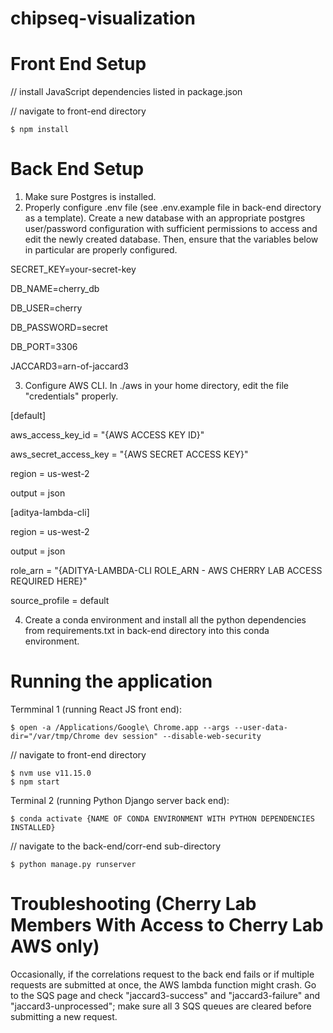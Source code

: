 # chipseq-visualization
# Front End Setup
// install JavaScript dependencies listed in package.json

// navigate to front-end directory

```
$ npm install
```

# Back End Setup
1. Make sure Postgres is installed.
2. Properly configure .env file (see .env.example file in back-end directory as a template). Create a new database with an appropriate postgres user/password configuration with sufficient permissions to access and edit the newly created database. Then, ensure that the variables below in particular are properly configured.

SECRET_KEY=your-secret-key

DB_NAME=cherry_db

DB_USER=cherry

DB_PASSWORD=secret

DB_PORT=3306

JACCARD3=arn-of-jaccard3

3. Configure AWS CLI. In ./aws in your home directory, edit the file "credentials" properly.

[default]

aws_access_key_id = "{AWS ACCESS KEY ID}"

aws_secret_access_key = "{AWS SECRET ACCESS KEY}"

region = us-west-2

output = json

[aditya-lambda-cli]

region = us-west-2

output = json

role_arn = "{ADITYA-LAMBDA-CLI ROLE_ARN - AWS CHERRY LAB ACCESS REQUIRED HERE}"

source_profile = default

4. Create a conda environment and install all the python dependencies from requirements.txt in back-end directory into this conda environment.

# Running the application
Termminal 1 (running React JS front end):

```
$ open -a /Applications/Google\ Chrome.app --args --user-data-dir="/var/tmp/Chrome dev session" --disable-web-security
```

// navigate to front-end directory

```
$ nvm use v11.15.0
$ npm start
```

Terminal 2 (running Python Django server back end):

```
$ conda activate {NAME OF CONDA ENVIRONMENT WITH PYTHON DEPENDENCIES INSTALLED}
```

// navigate to the back-end/corr-end sub-directory

```
$ python manage.py runserver
```

# Troubleshooting (Cherry Lab Members With Access to Cherry Lab AWS only)
Occasionally, if the correlations request to the back end fails or if multiple requests are submitted at once, the AWS lambda function might crash. Go to the SQS page and check "jaccard3-success" and "jaccard3-failure" and "jaccard3-unprocessed"; make sure all 3 SQS queues are cleared before submitting a new request.

